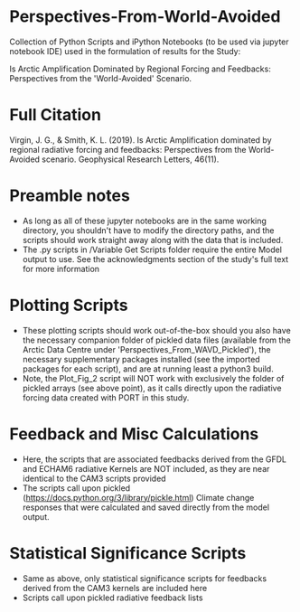 # Perspectives-From-World-Avoided
Collection of Python Scripts and iPython Notebooks (to be used via jupyter notebook IDE) used in the formulation of results for the Study:

Is Arctic Amplification Dominated by Regional Forcing and Feedbacks: Perspectives from the 'World-Avoided' Scenario.

# Full Citation

Virgin, J. G., & Smith, K. L. (2019). Is Arctic Amplification dominated by regional radiative forcing and feedbacks: Perspectives from the World-Avoided scenario. Geophysical Research Letters, 46(11).


# Preamble notes
- As long as all of these jupyter notebooks are in the same working directory, you shouldn't have to modify the directory paths, and the scripts should work straight away along with the data that is included.
- The .py scripts in /Variable Get Scripts folder require the entire Model output to use. See the acknowledgments section of the study's full text for more information

# Plotting Scripts
- These plotting scripts should work out-of-the-box should you also have the necessary companion folder of pickled data files (available from the Arctic Data Centre under 'Perspectives_From_WAVD_Pickled'), the necessary supplementary packages installed (see the imported packages for each script), and are at running least a python3 build.
- Note, the Plot_Fig_2 script will NOT work with exclusively the folder of pickled arrays (see above point), as it calls directly upon the radiative forcing data created with PORT in this study.

# Feedback and Misc Calculations
- Here, the scripts that are associated feedbacks derived from the GFDL and ECHAM6 radiative Kernels are NOT included, as they are near identical to the CAM3 scripts provided
- The scripts call upon pickled (https://docs.python.org/3/library/pickle.html) Climate change responses that were calculated and saved directly from the model output.

# Statistical Significance Scripts
- Same as above, only statistical significance scripts for feedbacks derived from the CAM3 kernels are included here
- Scripts call upon pickled radiative feedback lists
